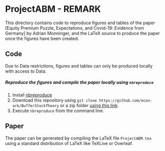 # ProjectABM - REMARK

This directory contains code to reproduce figures and tables of the paper [Equity Premium Puzzle, Expectations, and Covid-19: Evidence from Germany] by Adrian Monninger, and the LaTeX source to produce the paper once the figures have been created.

## Code 

Due to Data restrictions, figures and tables can only be produced locally with access to Data. 

##### Reproduce the figures and compile the paper locally using `nbreproduce`
   1. Install [nbreproduce](https://github.com/econ-ark/nbreproduce)
   2. Download this repository using `git clone https://github.com/econ-ark/BufferStockTheory` or a zip folder [using this link](https://github.com/econ-ark/BufferStockTheory/archive/master.zip).
   3. Execute `nbreproduce` from the command line.
	  
## Paper

The paper can be generated by compiling the LaTeX file `ProjectABM.tex` using a standard distribution of LaTeX like TeXLive or Overleaf.
